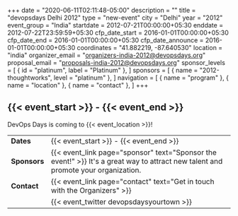 +++
date = "2020-06-11T02:11:48-05:00"
description = ""
title = "devopsdays Delhi 2012"
type = "new-event"
city = "Delhi"
year = "2012"
event_group = "India"
startdate = 2012-07-21T00:00:00+05:30
enddate = 2012-07-22T23:59:59+05:30
cfp_date_start = 2016-01-01T00:00:00+05:30
cfp_date_end = 2016-01-01T00:00:00+05:30
cfp_date_announce = 2016-01-01T00:00:00+05:30
coordinates = "41.882219, -87.640530"
location = "india"
organizer_email = "organizers-india-2012@devopsdays.org"
proposal_email = "proposals-india-2012@devopsdays.org"
sponsor_levels = [
    { id = "platinum", label = "Platinum" },
]
sponsors = [
    { name = "2012-thoughtworks", level = "platinum" },
]
navigation = [
    { name = "program" },
    { name = "location" },
    { name = "contact" },
]
+++
<h2>{{< event_start >}} - {{< event_end >}}</h2>

DevOps Days is coming to {{< event_location >}}!

<!-- <div style="text-align:center;">
  {{< event_logo >}}
</div> -->

<table>
  <tr>
    <td><b>Dates</b></td>
    <td>{{< event_start >}} - {{< event_end >}}
  </tr>
  <!-- <tr>
    <td><b>Location</b></td>
    <td>{{< event_location >}}</td>
  </tr> -->
  <!-- <tr>
    <td><b>Propose</b></td>
    <td>{{< event_link page="propose" text="Propose a talk!" >}}.</td>
  </tr> -->
  <!-- <tr>
    <td><b>Register</b></td>
    <td>{{< event_link page="registration" text="Register to attend the event!" >}}</td>
  </tr> -->
  <!-- <tr>
    <td><b>Speakers</b></td>
    <td>View the {{< event_link page="program" text="program" >}}.</td>
  </tr> -->
  <tr>
    <td><b>Sponsors</b></td>
    <td>{{< event_link page="sponsor" text="Sponsor the event!" >}} It's a great way to attract new talent and promote your organization.</td>
  </tr>
  <tr>
    <td><b>Contact</b></td>
    <td>{{< event_link page="contact" text="Get in touch with the Organizers" >}}</td>
  </tr>
  <tr>
  <td></td>
    <td>
    {{< event_twitter devopsdaysyourtown >}}
    </td>
  </tr>
</table>
